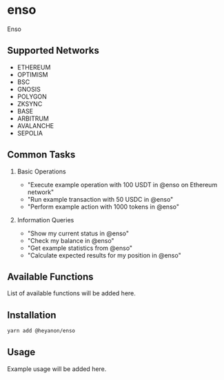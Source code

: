 # enso

Enso

## Supported Networks

- ETHEREUM
- OPTIMISM
- BSC 
- GNOSIS
- POLYGON
- ZKSYNC
- BASE
- ARBITRUM
- AVALANCHE
- SEPOLIA

## Common Tasks

1. Basic Operations
   - "Execute example operation with 100 USDT in @enso on Ethereum network"
   - "Run example transaction with 50 USDC in @enso"
   - "Perform example action with 1000 tokens in @enso"

2. Information Queries
   - "Show my current status in @enso"
   - "Check my balance in @enso"
   - "Get example statistics from @enso"
   - "Calculate expected results for my position in @enso"


## Available Functions

List of available functions will be added here.

## Installation

```bash
yarn add @heyanon/enso
```

## Usage

Example usage will be added here.
